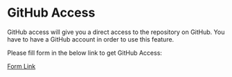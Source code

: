 # GitHub Access

GitHub access will give you a direct access to the repository on GitHub. You have to have a GitHub account in order to use this feature.

Please fill form in the below link to get GitHub Access:

[Form Link](https://themeselection.com/tools/github)

